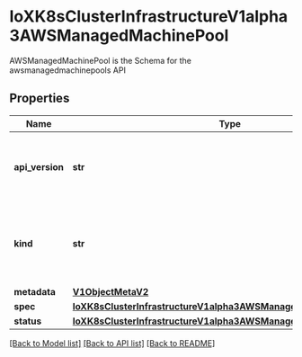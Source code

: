 # IoXK8sClusterInfrastructureV1alpha3AWSManagedMachinePool

AWSManagedMachinePool is the Schema for the awsmanagedmachinepools API
## Properties
Name | Type | Description | Notes
------------ | ------------- | ------------- | -------------
**api_version** | **str** | APIVersion defines the versioned schema of this representation of an object. Servers should convert recognized schemas to the latest internal value, and may reject unrecognized values. More info: https://git.k8s.io/community/contributors/devel/sig-architecture/api-conventions.md#resources | [optional] 
**kind** | **str** | Kind is a string value representing the REST resource this object represents. Servers may infer this from the endpoint the kubernetes.client submits requests to. Cannot be updated. In CamelCase. More info: https://git.k8s.io/community/contributors/devel/sig-architecture/api-conventions.md#types-kinds | [optional] 
**metadata** | [**V1ObjectMetaV2**](V1ObjectMetaV2.md) |  | [optional] 
**spec** | [**IoXK8sClusterInfrastructureV1alpha3AWSManagedMachinePoolSpec**](IoXK8sClusterInfrastructureV1alpha3AWSManagedMachinePoolSpec.md) |  | [optional] 
**status** | [**IoXK8sClusterInfrastructureV1alpha3AWSManagedMachinePoolStatus**](IoXK8sClusterInfrastructureV1alpha3AWSManagedMachinePoolStatus.md) |  | [optional] 

[[Back to Model list]](../README.md#documentation-for-models) [[Back to API list]](../README.md#documentation-for-api-endpoints) [[Back to README]](../README.md)


